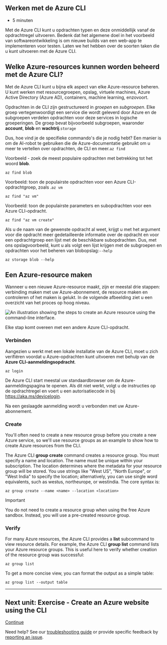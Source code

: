 ## Werken met de Azure CLI

- 5 minuten

Met de Azure CLI kunt u opdrachten typen en deze onmiddellijk vanaf de
opdrachtregel uitvoeren. Bedenk dat het algemene doel in het voorbeeld
van softwareontwikkeling is om nieuwe builds van een web-app te
implementeren voor testen. Laten we het hebben over de soorten taken die
u kunt uitvoeren met de Azure CLI.

## Welke Azure-resources kunnen worden beheerd met de Azure CLI?

Met de Azure CLI kunt u bijna elk aspect van elke Azure-resource
beheren. U kunt werken met resourcegroepen, opslag, virtuele machines,
Azure Active Directory (Azure AD), containers, machine learning,
enzovoort.

Opdrachten in de CLI zijn gestructureerd in *groepen* en *subgroepen*.
Elke groep vertegenwoordigt een service die wordt geleverd door Azure en
de subgroepen verdelen opdrachten voor deze services in logische
groeperingen. De groep bevat bijvoorbeeld subgroepen, waaronder
**account**, **blob** en **wachtrij**.`storage`

Dus, hoe vind je de specifieke commando's die je nodig hebt? Een manier
is om de AI-robot te gebruiken die de Azure-documentatie gebruikt om u
meer te vertellen over opdrachten, de CLI en meer.`az find`

Voorbeeld - zoek de meest populaire opdrachten met betrekking tot het
woord **blob**.

    az find blob

Voorbeeld: toon de populairste opdrachten voor een Azure
CLI-opdrachtgroep, zoals .`az vm`

    az find "az vm"

Voorbeeld: toon de populairste parameters en subopdrachten voor een
Azure CLI-opdracht.

    az find "az vm create"

Als u de naam van de gewenste opdracht al weet, krijgt u met het
argument voor die opdracht meer gedetailleerde informatie over de
opdracht en voor een opdrachtgroep een lijst met de beschikbare
subopdrachten. Dus, met ons opslagvoorbeeld, kunt u als volgt een lijst
krijgen met de subgroepen en opdrachten voor het beheren van
blobopslag:`--help`

    az storage blob --help

## Een Azure-resource maken

Wanneer u een nieuwe Azure-resource maakt, zijn er meestal drie stappen:
verbinding maken met uw Azure-abonnement, de resource maken en
controleren of het maken is gelukt. In de volgende afbeelding ziet u een
overzicht van het proces op hoog niveau.

![An illustration showing the steps to create an Azure resource using
the command-line
interface.](Work%20with%20the%20Azure%20CLI%20-%20Learn%20%20Microsoft%20Docs/media4-create-resources-overview.png)

Elke stap komt overeen met een andere Azure CLI-opdracht.

### Verbinden

Aangezien u werkt met een lokale installatie van de Azure CLI, moet u
zich verifiëren voordat u Azure-opdrachten kunt uitvoeren met behulp van
de **Azure CLI-aanmeldingsopdracht**.

    az login

De Azure CLI start meestal uw standaardbrowser om de
Azure-aanmeldingspagina te openen. Als dit niet werkt, volgt u de
instructies op de opdrachtregel en voert u een autorisatiecode in bij
<https://aka.ms/devicelogin>.

Na een geslaagde aanmelding wordt u verbonden met uw Azure-abonnement.

### Create

You'll often need to create a new resource group before you create a new
Azure service, so we'll use resource groups as an example to show how to
create Azure resources from the CLI.

The Azure CLI **group create** command creates a resource group. You
must specify a name and location. The name must be unique within your
subscription. The location determines where the metadata for your
resource group will be stored. You use strings like "West US", "North
Europe", or "West India" to specify the location; alternatively, you can
use single word equivalents, such as westus, northeurope, or westindia.
The core syntax is:

    az group create --name <name> --location <location>

Important

You do not need to create a resource group when using the free Azure
sandbox. Instead, you will use a pre-created resource group.

### Verify

For many Azure resources, the Azure CLI provides a **list** subcommand
to view resource details. For example, the Azure CLI **group list**
command lists your Azure resource groups. This is useful here to verify
whether creation of the resource group was successful:

    az group list

To get a more concise view, you can format the output as a simple table:

    az group list --output table

------------------------------------------------------------------------

## Next unit: Exercise - Create an Azure website using the CLI

[Continue](https://docs.microsoft.com/en-us/learn/modules/control-azure-services-with-cli/5-exercise-create-website-using-the-cli/)

Need help? See our [troubleshooting
guide](https://docs.microsoft.com/en-us/learn/support/troubleshooting?uid=learn.control-azure-services-with-cli.4-work-with-the-cli&documentId=48fd4bcd-d5b8-38e4-1e06-e122d1e91a57&versionIndependentDocumentId=5d11169e-5774-d236-2d82-08d547a3a5a7&contentPath=%2FMicrosoftDocs%2Flearn-pr%2Fblob%2Flive%2Flearn-pr%2Fazure%2Fcontrol-azure-services-with-cli%2F4-work-with-the-cli.yml&url=https%3A%2F%2Fdocs.microsoft.com%2Fen-us%2Flearn%2Fmodules%2Fcontrol-azure-services-with-cli%2F4-work-with-the-cli&author=dbradish)
or provide specific feedback by [reporting an
issue](https://docs.microsoft.com/en-us/learn/support/troubleshooting?uid=learn.control-azure-services-with-cli.4-work-with-the-cli&documentId=48fd4bcd-d5b8-38e4-1e06-e122d1e91a57&versionIndependentDocumentId=5d11169e-5774-d236-2d82-08d547a3a5a7&contentPath=%2FMicrosoftDocs%2Flearn-pr%2Fblob%2Flive%2Flearn-pr%2Fazure%2Fcontrol-azure-services-with-cli%2F4-work-with-the-cli.yml&url=https%3A%2F%2Fdocs.microsoft.com%2Fen-us%2Flearn%2Fmodules%2Fcontrol-azure-services-with-cli%2F4-work-with-the-cli&author=dbradish#report-feedback).

